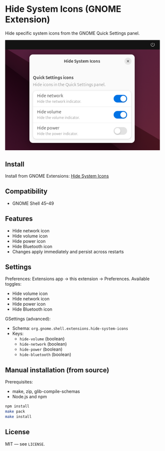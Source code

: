 # Hide System Icons (GNOME Extension)

Hide specific system icons from the GNOME Quick Settings panel.

![Screenshot](screenshots/screenshot.png)

## Install

Install from GNOME Extensions: [Hide System Icons](https://extensions.gnome.org/extension/8558/hide-system-icons/)

## Compatibility

- GNOME Shell 45–49

## Features

- Hide network icon
- Hide volume icon
- Hide power icon
- Hide Bluetooth icon
- Changes apply immediately and persist across restarts

## Settings

Preferences: Extensions app → this extension → Preferences. Available toggles:
- Hide volume icon
- Hide network icon
- Hide power icon
- Hide Bluetooth icon

GSettings (advanced):
- Schema: `org.gnome.shell.extensions.hide-system-icons`
- Keys:
  - `hide-volume` (boolean)
  - `hide-network` (boolean)
  - `hide-power` (boolean)
  - `hide-bluetooth` (boolean)

## Manual installation (from source)

Prerequisites:
- make, zip, glib-compile-schemas
- Node.js and npm

```bash
npm install
make pack
make install
```

## License

MIT — see `LICENSE`.